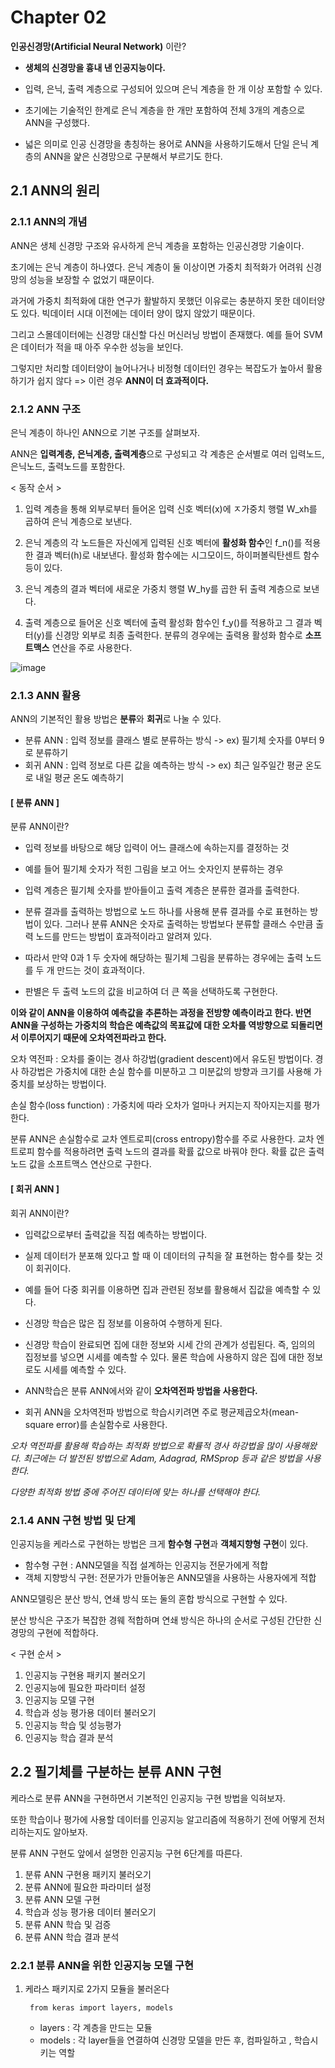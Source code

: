 # Chapter 02 # 

**인공신경망(Artificial Neural Network)** 이란? 

  - **생체의 신경망을 흉내 낸 인공지능이다.**

  - 입력, 은닉, 출력 계층으로 구성되어 있으며 은닉 계층을 한 개 이상 포함할 수 있다.

  - 초기에는 기술적인 한계로 은닉 계층을 한 개만 포함하여 전체 3개의 계층으로 ANN을 구성했다. 

  - 넓은 의미로 인공 신경망을 총칭하는 용어로 ANN을 사용하기도해서 단일 은닉 계층의 ANN을 얉은 신경망으로 구분해서 부르기도 한다.
   
   
## 2.1 ANN의 원리 ## 

### 2.1.1 ANN의 개념 ### 

ANN은 생체 신경망 구조와 유사하게 은닉 계층을 포함하는 인공신경망 기술이다. 

초기에는 은닉 계층이 하나였다. 은닉 계층이 둘 이상이면 가중치 최적화가 어려워 신경망의 성능을 보장할 수 없었기 때문이다.

과거에 가중치 최적화에 대한 연구가 활발하지 못했던 이유로는 충분하지 못한 데이터양도 있다. 빅데이터 시대 이전에는 데이터 양이 많지 않았기 때문이다.

그리고 스몰데이터에는 신경망 대신할 다신 머신러닝 방법이 존재했다. 예를 들어 SVM은 데이터가 적을 때 아주 우수한 성능을 보인다.

그렇지만 처리할 데이터양이 늘어나거나 비정형 데이터인 경우는 복잡도가 높아서 활용하기가 쉽지 않다 => 이런 경우 **ANN이 더 효과적이다.**

### 2.1.2 ANN 구조 ### 

은닉 계층이 하나인 ANN으로 기본 구조를 살펴보자.

ANN은 **입력계층, 은닉계층, 출력계층**으로 구성되고 각 계층은 순서별로 여러 입력노드, 은닉노드, 출력노드를 포함한다.

< 동작 순서 >

1. 입력 계층을 통해 외부로부터 들어온 입력 신호 벡터(x)에 ㅈ가중치 행렬 W_xh를 곱하여 은닉 계층으로 보낸다.

2. 은닉 계층의 각 노드들은 자신에게 입력된 신호 벡터에 **활성화 함수**인 f_n()를 적용한 결과 벡터(h)로 내보낸다. 활성화 함수에는 시그모이드, 하이퍼볼릭탄센트 함수 등이 있다.

3. 은닉 계층의 결과 벡터에 새로운 가중치 행렬 W_hy를 곱한 뒤 출력 계층으로 보낸다.

4. 출력 계층으로 들어온 신호 벡터에 출력 활성화 함수인 f_y()를 적용하고 그 결과 벡터(y)를 신경망 외부로 최종 출력한다. 분류의 경우에는 출력용 활성화 함수로 **소프트맥스** 연산을 주로 사용한다.

![image](https://user-images.githubusercontent.com/66320010/119773060-10a13080-befb-11eb-9f3f-d0251d8f2a89.png)

### 2.1.3 ANN 활용 ### 

ANN의 기본적인 활용 방법은 **분류**와 **회귀**로 나눌 수 있다. 

  - 분류 ANN : 입력 정보를 클래스 별로 분류하는 방식 -> ex) 필기체 숫자를 0부터 9로 분류하기
  - 회귀 ANN : 입력 정보로 다른 값을 예측하는 방식 -> ex) 최근 일주일간 평균 온도로 내일 평균 온도 예측하기

#### [ 분류 ANN ] ####

분류 ANN이란?

- 입력 정보를 바탕으로 해당 입력이 어느 클래스에 속하는지를 결정하는 것

- 예를 들어 필기체 숫자가 적힌 그림을 보고 어느 숫자인지 분류하는 경우

- 입력 계층은 필기체 숫자를 받아들이고 출력 계층은 분류한 결과를 출력한다.

- 분류 결과를 출력하는 방법으로 노드 하나를 사용해 분류 결과를 수로 표현하는 방법이 있다. 그러나 분류 ANN은 숫자로 출력하는 방법보다 분류할 클래스 수만큼 출력 노드를 만드는 방법이 효과적이라고 알려져 있다.

- 따라서 만약 0과 1 두 숫자에 해당하는 필기체 그림을 분류하는 경우에는 출력 노드를 두 개 만드는 것이 효과적이다.

- 판별은 두 출력 노드의 값을 비교하여 더 큰 쪽을 선택하도록 구현한다.

**이와 같이 ANN을 이용하여 예측값을 추론하는 과정을 전방향 예측이라고 한다. 반면 ANN을 구성하는 가중치의 학습은 예측값의 목표값에 대한 오차를 역방향으로 되돌리면서 이루어지기 때문에 오차역전파라고 한다.**

오차 역전파 : 오차를 줄이는 경사 하강법(gradient descent)에서 유도된 방법이다. 경사 하강법은 가중치에 대한 손실 함수를 미분하고 그 미분값의 방향과 크기를 사용해 가중치를 보상하는 방법이다.

손실 함수(loss function) : 가중치에 따라 오차가 얼마나 커지는지 작아지는지를 평가한다. 

분류 ANN은 손실함수로 교차 엔트로피(cross entropy)함수를 주로 사용한다. 교차 엔트로피 함수를 적용하려면 출력 노드의 결과를 확률 값으로 바꿔야 한다. 확률 값은 출력 노드 값을 소프트맥스 연산으로 구한다.

#### [ 회귀 ANN ] ####

회귀 ANN이란?

- 입력값으로부터 출력값을 직접 예측하는 방법이다.

- 실제 데이터가 분포해 있다고 할 때 이 데이터의 규칙을 잘 표현하는 함수를 찾는 것이 회귀이다.

- 예를 들어 다중 회귀를 이용하면 집과 관련된 정보를 활용해서 집값을 예측할 수 있다. 

- 신경망 학습은 많은 집 정보를 이용하여 수행하게 된다. 

- 신경망 학습이 완료되면 집에 대한 정보와 시세 간의 관계가 성립된다. 즉, 임의의 집정보를 넣으면 시세를 예측할 수 있다. 물론 학습에 사용하지 않은 집에 대한 정보로도 시세를 예측할 수 있다.

- ANN학습은 분류 ANN에서와 같이 **오차역전파 방법을 사용한다.**

- 회귀 ANN을 오차역전파 방법으로 학습시키려면 주로 평균제곱오차(mean-square error)를 손실함수로 사용한다.

*오차 역전파를 활용해 학습하는 최적화 방법으로 확률적 경사 하강법을 많이 사용해왔다. 최근에는 더 발전된 방법으로 Adam, Adagrad, RMSprop 등과 같은 방법을 사용한다.*

*다양한 최적화 방법 중에 주어진 데이터에 맞는 하나를 선택해야 한다.*

### 2.1.4 ANN 구현 방법 및 단계 ### 

인공지능을 케라스로 구현하는 방법은 크게 **함수형 구현**과 **객체지향형 구현**이 있다. 

  - 함수형 구현 : ANN모델을 직접 설계하는 인공지능 전문가에게 적합
  - 객체 지향방식 구현: 전문가가 만들어놓은 ANN모델을 사용하는 사용자에게 적합

ANN모델링은 분산 방식, 연쇄 방식 또는 둘의 혼합 방식으로 구현할 수 있다. 

분산 방식은 구조가 복잡한 경웨 적합하며 연쇄 방식은 하나의 순서로 구성된 간단한 신경망의 구현에 적합하다.

< 구현 순서 >

1. 인공지능 구현용 패키지 불러오기
2. 인공지능에 필요한 파라미터 설정
3. 인공지능 모델 구현
4. 학습과 성능 평가용 데이터 불러오기
5. 인공지능 학습 및 성능평가
6. 인공지능 학습 결과 분석

## 2.2 필기체를 구분하는 분류 ANN 구현 ##

케라스로 분류 ANN을 구현하면서 기본적인 인공지능 구현 방법을 익혀보자.

또한 학습이나 평가에 사용할 데이터를 인공지능 알고리즘에 적용하기 전에 어떻게 전처리하는지도 알아보자.

분류 ANN 구현도 앞에서 설명한 인공지능 구현 6단계를 따른다.

1. 분류 ANN 구현용 패키지 불러오기
2. 분류 ANN에 필요한 파라미터 설정
3. 분류 ANN 모델 구현
4. 학습과 성능 평가용 데이터 불러오기
5. 분류 ANN 학습 및 검증
6. 분류 ANN 학습 결과 분석

### 2.2.1 분류 ANN을 위한 인공지능 모델 구현 ### 

1. 케라스 패키지로 2가지 모듈을 불러온다

        from keras import layers, models
        
    - layers : 각 계층을 만드는 모듈
    - models : 각 layer들을 연결하여 신경망 모델을 만든 후, 컴파일하고 , 학습시키는 역할




